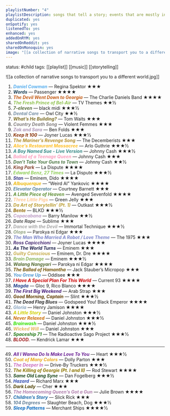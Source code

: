 ```yaml
---
playlistNumber: "4"
playlistDescription: songs that tell a story; events that are mostly in chronological order
duplicated: yes
onSpotify: yes
listenedTo: yes
enhanced: yes
addedOnRYM: yes
sharedOnReddit: yes
sharedOnMonoquin: yes
image: "[[a collection of narrative songs to transport you to a different world.jpg]]"
---
```

status: #child 
tags: [[playlist]] [[music]] [[storytelling]] 

![[a collection of narrative songs to transport you to a different world.jpg]]

1. <span style="color:#57AEEE"><b><i>Daniel Cowman</b></i></span> — Regina Spektor ★★★
2. <span style="color:#1D4156"><b><i>Words</b></i></span> — Passenger ★★★★
3. <span style="color:#C35C16"><b><i>The Devil Went Down to Georgia</i></b></span> — The Charlie Daniels Band ★★★★
4. <span style="color:#90C251"><b><i>The Fresh Prince of Bel-Air</i></b></span> — TV Themes ★★½
5. <span style="color:#536838"><b><i>7-eleven</b></i></span> — black midi ★★★½
6. <span style="color:#768FA4"><b><i>Dental Care</b></i></span> — Owl City ★★½
7. <span style="color:#7F702A"><b><i>What’s He Building?</i></b></span> — Tom Waits ★★★
8. <span style="color:#837F7F"><b><i>Country Death Song</b></i></span> — Violent Femmes ★★★
9. <span style="color:#AE95B6"><b><i>Zak and Sara</b></i></span> — Ben Folds ★★★
10. <span style="color:#872F04"><b><i>Keep It 100</b></i></span> — Joyner Lucas ★★★½
11. <span style="color:#B38D2B"><b><i>The Mariner’s Revenge Song</b></i></span> — The Decemberists ★★★
12. <span style="color:#FFBE25"><b><i>Alice’s Restaurant Massacree</b></i></span> — Arlo Guthrie ★★★½
13. <span style="color:#358885"><b><i>A Boy Named Sue - Live Version</b></i></span> — Johnny Cash ★★★½
14. <span style="color:#FB9DBD"><b><i>Ballad of a Teenage Queen</b></i></span> — Johnny Cash ★★★
15. <span style="color:#517B49"><b><i>Don’t Take Your Guns to Town</b></i></span> — Johnny Cash ★★½
16. <span style="color:#844731"><b><i>King Park</i></b></span> — La Dispute ★★★★
17. <span style="color:#91CE5A"> <b><i>Edward Benz, 27 Times</i></b></span> — La Dispute ★★★½
18. <span style="color:#3B3D85"><b><i>Stan</b></i></span> — Eminem, Dido ★★★★
19. <span style="color:#EEBA0F"><b><i>Albuquerque</i></b></span> — “Weird Al” Yankovic ★★★★
20. <span style="color:#5B869C"> <b><i>Elevator Operator</i></b></span> — Courtney Barnett ★★★
21. <span style="color:#5D8E33"><b><i>A Little Piece of Heaven</i></b></span> — Avenged Sevenfold ★★★★
22. <span style="color:#FFC691"><b><i>Three Little Pigs</i></b></span> — Green Jelly ★★★
23. <span style="color:#BC9F36"><b><i>Da Art of Storytellin’ (Pt. 1)</i></b></span> — Outkast ★★★½
24. <span style="color:#936800"><b><i>Bente</i></b></span> — BLKD ★★★½
25. <span style="color:#BE9EC6"><b><i>Copacabana</i></b></span> — Barry Manilow ★★½
26. <span style="color:#575757"><b><i>Date Rape</i></b></span> — Sublime ★★★
27. <span style="color:#A6A6A6"><b><i>Dance with the Devil</i></b></span> — Immortal Technique ★★★½
28. <span style="color:#92A482"><b><i>Olops</i></b></span> — Parokya ni Edgar ★★★
29. <span style="color:#7C86C8"><b><i>The Man Who Married A Robot / Love Theme</b></i></span> — The 1975 ★★★
30. <span style="color:#4E3378"><b><i>Ross Capicchioni</i></b></span> — Joyner Lucas ★★★★
31. <span style="color:#20224B"><b><i>As The World Turns</i></b></span> — Eminem ★★★
32. <span style="color:#C7AD4E"> <b><i>Guilty Conscious</i></b></span> — Eminem, Dr. Dre ★★★★
33. <span style="color:#8CB55C"><b><i>Brain Damage</i></b></span> — Eminem ★★★½
34. <span style="color:#536B31"><b><i>Walang Nangyari</i></b></span> — Parokya ni Edgar ★★★★
35. <span style="color:#74560B"><b><i>The Ballad of Hamantha</b></i></span> — Jack Stauber’s Micropop ★★★
36. <b><i><span style="color:rgb(85, 155, 212)">You Grew Up</span></b></i> — Oddisee ★★★
37. <b><i><span style="color:#CC0404">I Have A Special Plan For This World</span></b></i> — Current 93 ★★★★
38. <b><i><span style="color:#26418B">Magda</span></b></i> — Gloc 9, Rico Blanco ★★★★
39. <b><i><span style="color:#441A77">The First Big Weekend</span></b></i> — Arab Strap ★★★
40. <b><i><span style="color:#5F3C02">Good Morning, Captain</span></b></i> — Slint ★★★½
41. <b><i><span style="color:#323232">The Dead Flag Blues</span></b></i> — Godspeed You! Black Emperor ★★★★
42. <b><i><span style="color:#89A5BF">Gloria</span></b></i> — Henry Jamison ★★★★
43. <b><i><span style="color:#CFCF00">A Little Story</span></b></i> — Daniel Johnston ★★★½
44. <b><i><span style="color:#C96B00">Never Relaxed</span></b></i> — Daniel Johnston ★★★½
45. <b><i><span style="color:#33E200">Brainwash</span></b></i> — Daniel Johnston ★★★½
46. <b><i><span style="color:#E6B45D">Wicked Will</span></b></i> — Daniel Johnston ★★★
47. <b><i><span style="color:#227915">Spaceship 71</span></b></i> — The Radioactive Sago Project ★★★½
48. <b><i><span style="color:#9F1F1F">BLOOD.</span></b></i> — Kendrick Lamar ★★★
---
49. <b><i><span style="color:#6B2295">All I Wanna Do Is Make Love To You</span></b></i> — Heart ★★★½
50. <b><i><span style="color:#EAA81D">Coat of Many Colors</span></b></i> — Dolly Parton ★★★
51. <b><i><span style="color:#C96CBE">The Deeper In</span></b></i> — Drive-By Truckers ★★★½
52. <b><i><span style="color:#8B7400">The Killing of Georgie (Pt. I and II)</span></b></i> — Rod Stewart ★★★★
53. <b><i><span style="color:#1D481B">Same Old Lang Syne</span></b></i> — Dan Fogelberg ★★★½
54. <b><i><span style="color:#2E4AB0">Hazard</span></b></i> — Richard Marx ★★★
55. <b><i><span style="color:#4E4001">Dark Lady</span></b></i> — Cher ★★★
56. <b><i><span style="color:#B07FAD">The Homecoming Queen’s Got a Gun</span></b></i> — Julie Brown ★★★★
57. <b><i><span style="color:#1C6CAC">Children’s Story</span></b></i> — Slick Rick ★★★
58. <b><i><span style="color:#638099">104 Degrees</span></b></i> — Slaughter Beach, Dog ★★★½
59. <b><i><span style="color:#0768BF">Sleep Patterns</span></b></i> — Merchant Ships ★★★★½